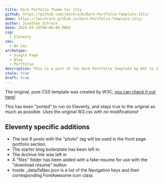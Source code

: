 ```yaml
---
title: Dark Porfolio Theme for 11ty
github: https://github.com/jmschrack/Dark-Portfolio-Template-11ty/
demo: https://jmschrack.github.io/Dark-Portfolio-Template-11ty/
author: Jonathan Schrack
date: 2020-03-19T00:00:00.000Z
ssg:
  - Eleventy
cms:
  - No Cms
archetype:
  - Single Page
  - Blog
  - Portfolio
description: This is a port of the Dark Portfolio Template by W3C to 11ty!
stale: true
draft: true
---
```


The original, pure CSS template was created by W3C, [you can check it out here!](https://www.w3schools.com/w3css/tryw3css_templates_dark_portfolio.htm)

This has been "ported" to run on Eleventy, and stays true to the original as much as possible.
Uses the original W3.css with no modifications!

## Eleventy specific additions
- The last 6 posts with the "photo" tag will be used in the front page portfolio section.
- The starter blog boilerplate has been left in.
- The Archive link was left in
- A "files" folder has been added with a fake resume for use with the "download resume" button
- Inside _data/faNav.json is a list of the Navigation keys and their corresponding FontAwesome icon class

